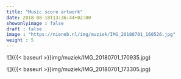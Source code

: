 ```yaml
---
title: "Music score artwork"
date: 2018-08-18T13:36:44+02:00
showonlyimage : false
draft : false
image : "https://nieneb.nl/img/muziek/IMG_20180701_160526.jpg"
weight : 5
---
```



<!-- ![](http://beta.nieneb.nl/img/muziek/IMG_20180701_160526.jpg) -->

![]({{< baseurl >}}img/muziek/IMG_20180701_170935.jpg)

![]({{< baseurl >}}img/muziek/IMG_20180701_173305.jpg)
